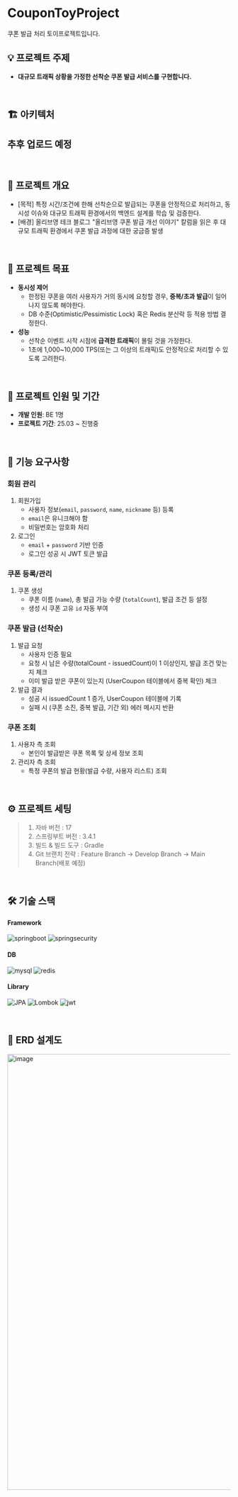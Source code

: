 # CouponToyProject
쿠폰 발급 처리 토이프로젝트입니다.

## 💡 프로젝트 주제

- **대규모 트래픽 상황을 가정한 선착순 쿠폰 발급 서비스를 구현합니다.**

<br>

## 🏗 아키텍처

## 추후 업로드 예정

<br>

## 📝 프로젝트 개요

- [목적] 특정 시간/조건에 한해 선착순으로 발급되는 쿠폰을 안정적으로 처리하고, 동시성 이슈와 대규모 트래픽 환경에서의 백엔드 설계를 학습 및 검증한다. 
- [배경] 올리브영 테크 블로그 "올리브영 쿠폰 발급 개선 이야기" 칼럼을 읽은 후 대규모 트래픽 환경에서 쿠폰 발급 과정에 대한 궁금증 발생

<br>

## 📝 프로젝트 목표

- **동시성 제어**
    - 한정된 쿠폰을 여러 사용자가 거의 동시에 요청할 경우, **중복/초과 발급**이 일어나지 않도록 해야한다.
    - DB 수준(Optimistic/Pessimistic Lock) 혹은 Redis 분산락 등 적용 방법 결정한다.
- **성능**
    - 선착순 이벤트 시작 시점에 **급격한 트래픽**이 몰릴 것을 가정한다.
    - 1초에 1,000~10,000 TPS(또는 그 이상의 트래픽)도 안정적으로 처리할 수 있도록 고려한다.

<br>

## 🚀 프로젝트 인원 및 기간

- **개발 인원**: BE 1명
- **프로젝트 기간**: 25.03 ~ 진행중

<br>

## 📝 기능 요구사항

### 회원 관리

1. 회원가입
    - 사용자 정보(`email`, `password`, `name`, `nickname` 등) 등록
    - `email`은 유니크해야 함
    - 비밀번호는 암호화 처리
2. 로그인 
    - `email` + `password` 기반 인증
    - 로그인 성공 시 JWT 토큰 발급

### 쿠폰 등록/관리

1. 쿠폰 생성
    - 쿠폰 이름 (`name`), 총 발급 가능 수량 (`totalCount`), 발급 조건 등 설정
    - 생성 시 쿠폰 고유 `id` 자동 부여

### 쿠폰 발급 (선착순)

1. 발급 요청 
    - 사용자 인증 필요
    - 요청 시 남은 수량(totalCount - issuedCount)이 1 이상인지, 발급 조건 맞는지 체크
    - 이미 발급 받은 쿠폰이 있는지 (UserCoupon 테이블에서 중복 확인) 체크
2. 발급 결과
    - 성공 시 issuedCount 1 증가, UserCoupon 테이블에 기록
    - 실패 시 (쿠폰 소진, 중복 발급, 기간 외) 에러 메시지 반환

### 쿠폰 조회

1. 사용자 측 조회
    - 본인이 발급받은 쿠폰 목록 및 상세 정보 조회
2. 관리자 측 조회
    - 특정 쿠폰의 발급 현황(발급 수량, 사용자 리스트) 조회

<br>

## ⚙️ 프로젝트 세팅

> 1. 자바 버전 : 17
> 2. 스프링부트 버전 : 3.4.1
> 3. 빌드 & 빌드 도구 : Gradle
> 4. Git 브랜치 전략 : Feature Branch → Develop Branch → Main Branch(배포 예정)

<br>

## 🛠️ 기술 스택
#### Framework
![springboot](https://img.shields.io/badge/springboot-6DB33F.svg?style=for-the-badge&logo=springboot&logoColor=white)
![springsecurity](https://img.shields.io/badge/springsecurity-6DB33F.svg?style=for-the-badge&logo=springsecurity&logoColor=white)

#### DB
![mysql](https://img.shields.io/badge/mysql-4479A1.svg?style=for-the-badge&logo=mysql&logoColor=white)
![redis](https://img.shields.io/badge/redis-DC382D.svg?style=for-the-badge&logo=redis&logoColor=white)

#### Library
![JPA](https://img.shields.io/badge/Spring_Data_JPA-6DB33F.svg?style=for-the-badge&logo=spring&logoColor=white)
![Lombok](https://img.shields.io/badge/lombok-E50005.svg?style=for-the-badge&logo=lospec&logoColor=white)
![jwt](https://img.shields.io/badge/jwt-000000.svg?style=for-the-badge&logo=jsonwebtokens&logoColor=white)

<br>


## 📐 ERD 설계도

<img width="984" alt="image" src="https://github.com/user-attachments/assets/f61056de-aedc-4849-8d29-4ce59c9e609c">


